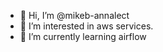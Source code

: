 - 👋 Hi, I’m @mikeb-annalect
- 👀 I’m interested in aws services.
- 🌱 I’m currently learning airflow 

<!---
mikeb-annalect/mikeb-annalect is a ✨ special ✨ repository because its `README.md` (this file) appears on your GitHub profile.
You can click the Preview link to take a look at your changes.
--->
